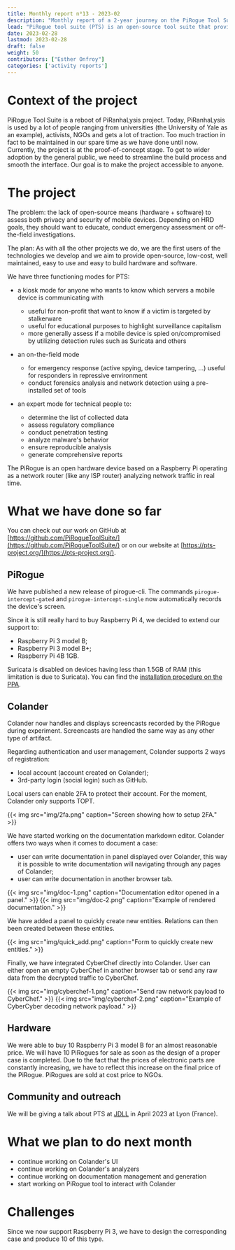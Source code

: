 ```yaml
---
title: Monthly report n⁰13 - 2023-02
description: "Monthly report of a 2-year journey on the PiRogue Tool Suite project"
lead: "PiRogue tool suite (PTS) is an open-source tool suite that provides a comprehensive mobile forensic and network traffic analysis platform."
date: 2023-02-28
lastmod: 2023-02-28
draft: false
weight: 50
contributors: ["Esther Onfroy"]
categories: ['activity reports']
---
```


# Context of the project
PiRogue Tool Suite is a reboot of PiRanhaLysis project. Today, PiRanhaLysis is used by a lot of people ranging from universities (the University of Yale as an example), activists, NGOs and gets a lot of traction. Too much traction in fact to be maintained in our spare time as we have done until now. Currently, the project is at the proof-of-concept stage. To get to wider adoption by the general public, we need to streamline the build process and smooth the interface. Our goal is to make the project accessible to anyone.

# The project
The problem: the lack of open-source means (hardware + software) to assess both privacy and security of mobile devices. Depending on HRD goals, they should want to educate, conduct emergency assessment or off-the-field investigations.

The plan: As with all the other projects we do, we are the first users of the technologies we develop and we aim to provide open-source, low-cost, well maintained, easy to use and easy to build hardware and software. 

We have three functioning modes for PTS:

- a kiosk mode for anyone who wants to know which servers a mobile device is communicating with
  - useful for non-profit that want to know if a victim is targeted by stalkerware
  - useful for educational purposes to highlight surveillance capitalism
  - more generally assess if a mobile device is spied on/compromised by utilizing detection rules such as Suricata and others

- an on-the-field mode
  - for emergency response (active spying, device tampering, ...) useful for responders in repressive environment
  - conduct forensics analysis and network detection using a pre-installed set of tools

- an expert mode for technical people to:
  - determine the list of collected data
  - assess regulatory compliance
  - conduct penetration testing 
  - analyze malware's behavior
  - ensure reproducible analysis
  - generate comprehensive reports

The PiRogue is an open hardware device based on a Raspberry Pi operating as a network router (like any ISP router) analyzing network traffic in real time. 

# What we have done so far
You can check out our work on GitHub at [https://github.com/PiRogueToolSuite/](https://github.com/PiRogueToolSuite/) or on our website at [https://pts-project.org/](https://pts-project.org/).

## PiRogue

We have published a new release of pirogue-cli. The commands `pirogue-intercept-gated` and `pirogue-intercept-single` now automatically records the device's screen.

Since it is still really hard to buy Raspberry Pi 4, we decided to extend our support to:

* Raspberry Pi 3 model B;
* Raspberry Pi 3 model B+;
* Raspberry Pi 4B 1GB.

Suricata is disabled on devices having less than 1.5GB of RAM (this limitation is due to Suricata). You can find the [installation procedure on the PPA](https://pts-project.org/ppa/).

## Colander

Colander now handles and displays screencasts recorded by the PiRogue during experiment. Screencasts are handled the same way as any other type of artifact. 

Regarding authentication and user management, Colander supports 2 ways of registration:

* local account (account created on Colander);
* 3rd-party login (social login) such as GitHub.

Local users can enable 2FA to protect their account. For the moment, Colander only supports TOPT. 

{{< img src="img/2fa.png" caption="Screen showing how to setup 2FA." >}}

We have started working on the documentation markdown editor. Colander offers two ways when it comes to document a case:

* user can write documentation in panel displayed over Colander, this way it is possible to write documentation will navigating through any pages of Colander;
* user can write documentation in another browser tab.

{{< img src="img/doc-1.png" caption="Documentation editor opened in a panel." >}}
{{< img src="img/doc-2.png" caption="Example of rendered documentation." >}}

We have added a panel to quickly create new entities. Relations can then been created between these entities.

{{< img src="img/quick_add.png" caption="Form to quickly create new entities." >}}

Finally, we have integrated CyberChef directly into Colander. User can either open an empty CyberChef in another browser tab or send any raw data from the decrypted traffic to CyberChef.

{{< img src="img/cyberchef-1.png" caption="Send raw network payload to CyberChef." >}}
{{< img src="img/cyberchef-2.png" caption="Example of CyberCyber decoding network payload." >}}

## Hardware
We were able to buy 10 Raspberry Pi 3 model B for an almost reasonable price. We will have 10 PiRogues for sale as soon as the design of a proper case is completed. Due to the fact that the prices of electronic parts are constantly increasing, we have to reflect this increase on the final price of the PiRogue. PiRogues are sold at cost price to NGOs.

## Community and outreach
We will be giving a talk about PTS at [JDLL](https://jdll.org/) in April 2023 at Lyon (France).

# What we plan to do next month

* continue working on Colander's UI
* continue working on Colander's analyzers
* continue working on documentation management and generation
* start working on PiRogue tool to interact with Colander

# Challenges
Since we now support Raspberry Pi 3, we have to design the corresponding case and produce 10 of this type.